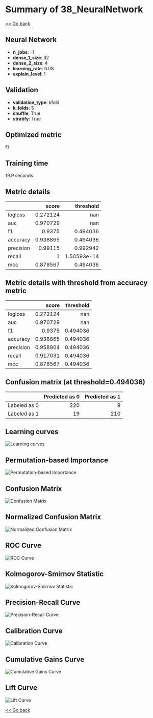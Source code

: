 # Summary of 38_NeuralNetwork

[<< Go back](../README.md)


## Neural Network
- **n_jobs**: -1
- **dense_1_size**: 32
- **dense_2_size**: 4
- **learning_rate**: 0.08
- **explain_level**: 1

## Validation
 - **validation_type**: kfold
 - **k_folds**: 5
 - **shuffle**: True
 - **stratify**: True

## Optimized metric
f1

## Training time

19.9 seconds

## Metric details
|           |    score |     threshold |
|:----------|---------:|--------------:|
| logloss   | 0.272124 | nan           |
| auc       | 0.970729 | nan           |
| f1        | 0.9375   |   0.494036    |
| accuracy  | 0.938865 |   0.494036    |
| precision | 0.99115  |   0.992942    |
| recall    | 1        |   1.50593e-14 |
| mcc       | 0.878567 |   0.494036    |


## Metric details with threshold from accuracy metric
|           |    score |   threshold |
|:----------|---------:|------------:|
| logloss   | 0.272124 |  nan        |
| auc       | 0.970729 |  nan        |
| f1        | 0.9375   |    0.494036 |
| accuracy  | 0.938865 |    0.494036 |
| precision | 0.958904 |    0.494036 |
| recall    | 0.917031 |    0.494036 |
| mcc       | 0.878567 |    0.494036 |


## Confusion matrix (at threshold=0.494036)
|              |   Predicted as 0 |   Predicted as 1 |
|:-------------|-----------------:|-----------------:|
| Labeled as 0 |              220 |                9 |
| Labeled as 1 |               19 |              210 |

## Learning curves
![Learning curves](learning_curves.png)

## Permutation-based Importance
![Permutation-based Importance](permutation_importance.png)
## Confusion Matrix

![Confusion Matrix](confusion_matrix.png)


## Normalized Confusion Matrix

![Normalized Confusion Matrix](confusion_matrix_normalized.png)


## ROC Curve

![ROC Curve](roc_curve.png)


## Kolmogorov-Smirnov Statistic

![Kolmogorov-Smirnov Statistic](ks_statistic.png)


## Precision-Recall Curve

![Precision-Recall Curve](precision_recall_curve.png)


## Calibration Curve

![Calibration Curve](calibration_curve_curve.png)


## Cumulative Gains Curve

![Cumulative Gains Curve](cumulative_gains_curve.png)


## Lift Curve

![Lift Curve](lift_curve.png)



[<< Go back](../README.md)
